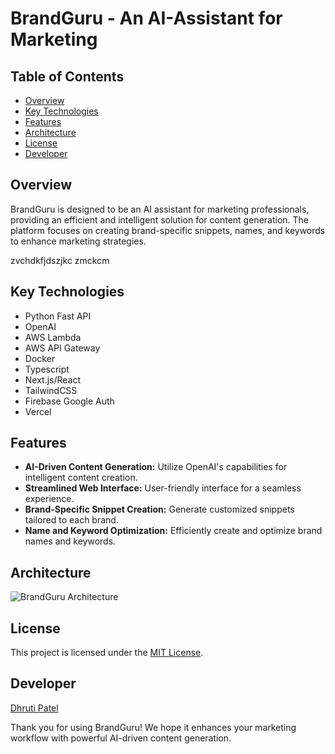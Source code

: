 # BrandGuru - An AI-Assistant for Marketing

## Table of Contents
- [Overview](#overview)
- [Key Technologies](#key-technologies)
- [Features](#features)
- [Architecture](#architecture)
- [License](#license)
- [Developer](#developer)

## Overview

BrandGuru is designed to be an AI assistant for marketing professionals, providing an efficient and intelligent solution for content generation. The platform focuses on creating brand-specific snippets, names, and keywords to enhance marketing strategies.

zvchdkfjdszjkc zmckcm

## Key Technologies

- Python Fast API
- OpenAI
- AWS Lambda
- AWS API Gateway
- Docker
- Typescript
- Next.js/React
- TailwindCSS
- Firebase Google Auth
- Vercel

## Features

- **AI-Driven Content Generation:** Utilize OpenAI's capabilities for intelligent content creation.
- **Streamlined Web Interface:** User-friendly interface for a seamless experience.
- **Brand-Specific Snippet Creation:** Generate customized snippets tailored to each brand.
- **Name and Keyword Optimization:** Efficiently create and optimize brand names and keywords.

## Architecture
![BrandGuru Architecture](https://github.com/iamdhrutipatel/AI-Driven-SaaS-App/assets/58872872/6c6c9345-a257-4fe7-8c04-fc7186ba7189)

## License

This project is licensed under the [MIT License](LICENSE).

## Developer 
[Dhruti Patel](https://github.com/iamdhrutipatel)

Thank you for using BrandGuru! We hope it enhances your marketing workflow with powerful AI-driven content generation.
